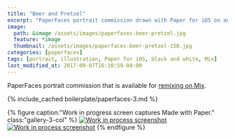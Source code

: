 ```yaml
---
title: "Beer and Pretzel"
excerpt: "PaperFaces portrait commission drawn with Paper for iOS on an iPad."
image: 
  path: &image /assets/images/paperfaces-beer-pretzel.jpg 
  feature: *image
  thumbnail: /assets/images/paperfaces-beer-pretzel-150.jpg
categories: [paperfaces]
tags: [portrait, illustration, Paper for iOS, black and white, Mix]
last_modified_at: 2017-09-07T16:10:59-04:00
---
```


PaperFaces portrait commission that is available for [remixing on Mix](https://mix.fiftythree.com/11098-Michael-Rose/147204).

{% include_cached boilerplate/paperfaces-3.md %}

{% figure caption:"Work in progress screen captures Made with Paper." class:"gallery-3-col" %}
[![Work in process screenshot](/assets/images/paperfaces-beer-pretzel-process-1-600.jpg)](/assets/images/paperfaces-beer-pretzel-process-1-lg.jpg) [![Work in process screenshot](/assets/images/paperfaces-beer-pretzel-process-2-600.jpg)](/assets/images/paperfaces-beer-pretzel.jpg)
{% endfigure %}
